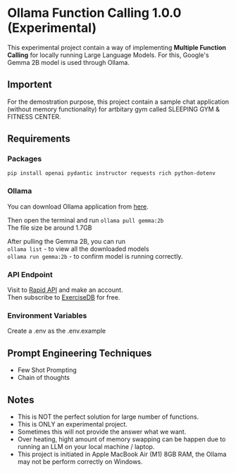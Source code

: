 # Ollama Function Calling 1.0.0 (Experimental)

This experimental project contain a way of implementing **Multiple Function Calling** for locally running Large Language Models.
For this, Google's Gemma 2B model is used through Ollama.

## Importent
For the demostration purpose, this project contain a sample chat application (without memory functionality) for artbitary gym called SLEEPING GYM & FITNESS CENTER.

## Requirements
### Packages
   `pip install openai pydantic instructor requests rich python-dotenv`

   ### Ollama
   You can download Ollama application from [here](https://ollama.com/download).

   Then open the terminal and run `ollama pull gemma:2b`\
   The file size be around 1.7GB

   After pulling the Gemma 2B, you can run \
   `ollama list` - to view all the downloaded models \
   `ollama run gemma:2b` - to confirm model is running correctly.

   ### API Endpoint
   Visit to [Rapid API](https://rapidapi.com/hub) and make an account.\
   Then subscribe to [ExerciseDB](https://rapidapi.com/justin-WFnsXH_t6/api/exercisedb/) for free.

   ### Environment Variables
   Create a .env as the .env.example


## Prompt Engineering Techniques
- Few Shot Prompting
- Chain of thoughts


## Notes
- This is NOT the perfect solution for large number of functions.
- This is ONLY an experimental project.
- Sometimes this will not provide the answer what we want. 
- Over heating, hight amount of memory swapping can be happen due to running an LLM on your local machine / laptop.
- This project is initiated in Apple MacBook Air (M1) 8GB RAM, the Ollama may not be perform correctly on Windows.